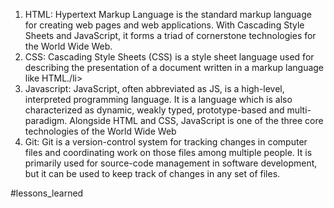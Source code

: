 <ol>
<li>HTML: Hypertext Markup Language is the standard markup language for creating web pages and web applications. With Cascading Style Sheets and JavaScript, it forms a triad of cornerstone technologies for the World Wide Web.</li>
<li>CSS: Cascading Style Sheets (CSS) is a style sheet language used for describing the presentation of a document written in a markup language like HTML./li>
<li>Javascript: JavaScript, often abbreviated as JS, is a high-level, interpreted programming language. It is a language which is also characterized as dynamic, weakly typed, prototype-based and multi-paradigm. Alongside HTML and CSS, JavaScript is one of the three core technologies of the World Wide Web</li>
<li>Git: Git is a version-control system for tracking changes in computer files and coordinating work on those files among multiple people. It is primarily used for source-code management in software development, but it can be used to keep track of changes in any set of files.</li>
</ol>
#lessons_learned
